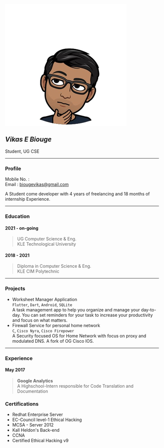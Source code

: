 ![Profile Pages](./profile.jpeg)
## ***Vikas E Biouge***
Student, UG CSE  

---

### **Profile**
Mobile No. :   
Email : biougevikas@gmail.com

A Student come developer with 4 years of freelancing and 18 months of internship Experience.

---

### **Education**
#### 2021 - on-going
> UG Computer Science & Eng.  
> KLE Technological University  

#### 2018 - 2021
> Diploma in Computer Science & Eng.  
> KLE CIM Polytechnic

---

### **Projects**
* Worksheet Manager Application  
	```Flutter```, ```Dart```, ```Android```, ```SQLite```   
	A task management app to help you organize and manage your day-to-day. You can set reminders for your task to increase your productivity and focus on what matters.
* Firewall Service for personal home network  
	```C```, ```Cisco Nyra```, ```Cisco Firepower```  
	A Security focused OS for Home Network with focus on proxy and modulated DNS. A fork of OG Cisco IOS.

---

### **Experience**
#### May 2017
>  **Google Analytics**   
> A Highschool-Intern responsible for Code Translation and Documentation

### **Certifications**
* Redhat Enterprise Server
* EC-Council level-1 Ethical Hacking
* MCSA - Server 2012
* Kall Heldon's Back-end
* CCNA
* Certified Ethical Hacking v9
